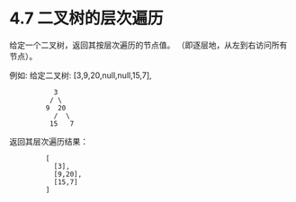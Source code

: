 # 4.7 二叉树的层次遍历

给定一个二叉树，返回其按层次遍历的节点值。 （即逐层地，从左到右访问所有节点）。

例如:
给定二叉树: [3,9,20,null,null,15,7],
```
           3
          / \
         9  20
           /  \
          15   7
```
返回其层次遍历结果：
```
         [
           [3],
           [9,20],
           [15,7]
         ]
```

